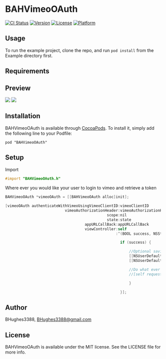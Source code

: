 # BAHVimeoOAuth

[![CI Status](http://img.shields.io/travis/BHughes3388/BAHVimeoOAuth.svg?style=flat)](https://travis-ci.org/BHughes3388/BAHVimeoOAuth)
[![Version](https://img.shields.io/cocoapods/v/BAHVimeoOAuth.svg?style=flat)](http://cocoadocs.org/docsets/BAHVimeoOAuth)
[![License](https://img.shields.io/cocoapods/l/BAHVimeoOAuth.svg?style=flat)](http://cocoadocs.org/docsets/BAHVimeoOAuth)
[![Platform](https://img.shields.io/cocoapods/p/BAHVimeoOAuth.svg?style=flat)](http://cocoadocs.org/docsets/BAHVimeoOAuth)

## Usage

To run the example project, clone the repo, and run `pod install` from the Example directory first.

## Requirements

## Preview

![](http://img.photobucket.com/albums/v235/rx7anator/Mobile%20Applications/6bffa370-627d-43b7-8128-136d11700b27_zpsgdk1fbjo.png) ![](http://img.photobucket.com/albums/v235/rx7anator/Mobile%20Applications/VimeoOAuth_zpsl69a72mp.gif)


## Installation

BAHVimeoOAuth is available through [CocoaPods](http://cocoapods.org). To install
it, simply add the following line to your Podfile:

    pod "BAHVimeoOAuth"

## Setup

Import
```Objective-C
#import "BAHVimeoOAuth.h"
```

Where ever you would like your user to login to vimeo and retrieve a token 
```Objective-C
BAHVimeoOAuth *vimeoOAuth = [[BAHVimeoOAuth alloc]init];

[vimeoOAuth authenticateWithVimeoUsingVimeoClientID:vimeoClientID
                           vimeoAuthorizationHeader:vimeoAuthorizationHeader
                                              scope:nil
                                              state:state
                                    appURLCallBack:appURLCallBack
                                    viewController:self
                                                  :^(BOOL success, NSString *vimeoToken) {

                                                    if (success) {

                                                        //Optional saving the returned token to NSUserDefaults
                                                        [[NSUserDefaults standardUserDefaults] setObject:vimeoToken forKey:@"vimeo_token"];
                                                        [[NSUserDefaults standardUserDefaults] synchronize];

                                                        //Do what ever you need to do with the returned token
                                                        //[self requestVideosFromVimeo];

                                                        }

                                                    }];
```

## Author

BHughes3388, BHughes3388@gmail.com

## License

BAHVimeoOAuth is available under the MIT license. See the LICENSE file for more info.

